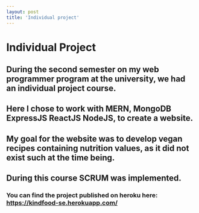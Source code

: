 ```yaml
---
layout: post
title: 'Individual project'
---
```


# Individual Project

## During the second semester on my web programmer program at the university, we had an individual project course.
## Here I chose to work with MERN, MongoDB ExpressJS ReactJS NodeJS, to create a website.
## My goal for the website was to develop vegan recipes containing nutrition values, as it did not exist such at the time being.
## During this course SCRUM was implemented.

### You can find the project published on heroku here: https://kindfood-se.herokuapp.com/
